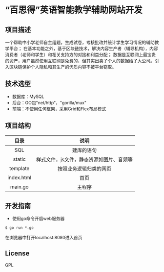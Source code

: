 “百思得”英语智能教学辅助网站开发
====

项目描述
----
一个帮助中小学老师自主组题，生成试卷，考核批改并统计学生学习情况的辅助教学平台；
在基本功能之外，基于区块链技术，解决内容生产者（辅导机构），内容消费者（老师和学生）和相关支持方的对接和利益分配；
数据是互联网上最宝贵的资产，用户虽然使用互联网是免费的，但其实出卖了个人的数据给了大公司。引入区块链保护个人隐私和其生产的优质内容不被平台窃取。

技术选型
----
* 数据库：MySQL
* 后台：GO包"net/http"，"gorilla/mux"
* 前端：不使用任何框架，采用Grid和Flex布局模式

项目结构
----
目录 | 说明 
:-: | :-:
SQL | 建库的语句
static | 样式文件，js文件，静态资源如图片、音频等
template | 按照业务逻辑归类的网页
index.html | 首页 
main.go | 主程序


开发指南
----
* 使用go命令开启web服务器
```
$ go run *.go
```
在浏览器中打开localhost:8080进入首页



License
----
GPL


